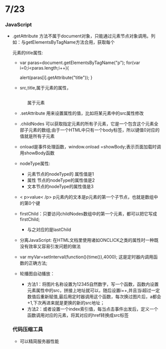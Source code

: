 # 7/23

### JavaScript

- .getAttribute 方法不属于document对象，只能通过元素节点对象调用。列如：与getElementsByTagName方法合用，获取每个<p>元素的title属性:

  - var paras=document.getElementsByTagName("p");
    for(var i=0;i<paras.length;i++){

    alert(paras[i].getAttribute("title"));
    }

  - src,title,属于元素的属性，<p> <img> <ul>属于元素

- .setAttribute 用来设置属性的值，比如将某元素中的src属性修改

- .childNodes  可以获取指定元素的所有子元素，它是一个包含这个元素全部子元素的数组;由于一个HTML中只有一个body标签，所以键值0对应的值就是所有子元素

- onload是事件处理函数，window.onload =showBody;表示页面加载时调用showBody函数

- nodeType属性:

  - 元素节点的nodeType的 属性值是1
  - 属性 节点的nodeType的属性值是2
  - 文本节点的nodeType的属性值是3

- < p>value< /p> p元素内的文本是p元素的第一个子节点，也就是数组中的第0个键

- firstChild：只要访问childNodes数组中的第一个元素，都可以把它写成firstChild;

  - 与之对应的是lastChild

- 分离JavaScript: 在HTML文档里使用诸如ONCLICK之类的属性时一种既没有效率又容易引发问题的做法

- var myVar=setInterval(function(){time()},4000); 这是定时器内调用函数的正确方法;

- 轮播图自动播放：

  - 方法1：将图片名称设置为12345自然数字，写一个函数，函数内设置元素属性中的src，拼接上地址就可以，随后设置i++,并且当i超过一定数值后重新赋值,最后用定时器调用这个函数，每次换过图片后，a都会+1,下次再进来就是更换的新的src地址；
  - 方法2：或者设置一个index索引值，每当点击事件出发后，定义一个函数调用对应的元素，将其对应的href转换成src标签



### 代码压缩工具

- 可以精简服务器性能
